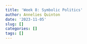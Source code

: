 ```yaml
---
title: 'Week 8: Symbolic Politics'
author: Annelies Quinton
date: '2023-11-05'
slug: []
categories: []
tags: []
---
```

